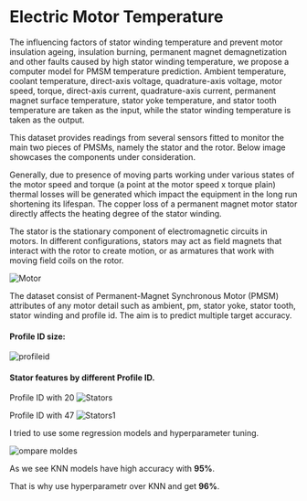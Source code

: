 # Electric Motor Temperature

The influencing factors of stator winding temperature and prevent motor insulation ageing, insulation burning, permanent magnet demagnetization and other faults caused by high stator winding temperature, we propose a computer model for PMSM temperature prediction. Ambient temperature, coolant temperature, direct-axis voltage, quadrature-axis voltage, motor speed, torque, direct-axis current, quadrature-axis current, permanent magnet surface temperature, stator yoke temperature, and stator tooth temperature are taken as the input, while the stator winding temperature is taken as the output.

This dataset provides readings from several sensors fitted to monitor the main two pieces of PMSMs, namely the stator and the rotor. Below image showcases the components under consideration.

Generally, due to presence of moving parts working under various states of the motor speed and torque (a point at the motor speed x torque plain) thermal losses will be generated which impact the equipment in the long run shortening its lifespan. The copper loss of a permanent magnet motor stator directly affects the heating degree of the stator winding.

The stator is the stationary component of electromagnetic circuits in motors. In different configurations, stators may act as field magnets that interact with the rotor to create motion, or as armatures that work with moving field coils on the rotor.


![Motor](https://user-images.githubusercontent.com/62169942/153264340-87c2a0c9-01ce-4500-9c1c-48573864d78c.jpg)

The dataset consist of Permanent-Magnet Synchronous Motor (PMSM) attributes of any motor detail such as ambient, pm, stator yoke, stator tooth, stator winding and profile id. The aim is to predict multiple target accuracy. 

#### Profile ID size:

![profileid](https://user-images.githubusercontent.com/62169942/153266070-c94277ff-6211-4cf3-8619-5284e5794beb.png)


#### Stator features by different Profile ID.

Profile ID with 20
![Stators](https://user-images.githubusercontent.com/62169942/153265426-788d4576-2b6d-4d92-ad1b-671cb53a8c42.png)

Profile ID with 47
![Stators1](https://user-images.githubusercontent.com/62169942/153265436-26904d48-92e8-4c63-bfce-e4d527c92e2c.png)





l tried to use some regression models and hyperparameter tuning.

![ompare moldes](https://user-images.githubusercontent.com/62169942/153267384-c15c50b8-df23-4aaa-bf69-2140c7cb091d.png)

As we see KNN models have high accuracy with **95%**. 

That is why use hyperparametr over KNN and get **96%**.
